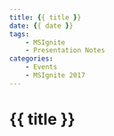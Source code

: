 ```yaml
---
title: {{ title }}
date: {{ date }}
tags:
    - MSIgnite
    - Presentation Notes
categories:
    - Events
    - MSIgnite 2017
---
```


# {{ title }}
